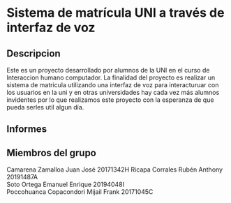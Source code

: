 # Sistema de matrícula UNI a través de interfaz de voz

## Descripcion

Este es un proyecto desarrollado por alumnos de la UNI en el curso de Interaccion humano computador.
La finalidad del proyecto es realizar un sistema de matricula utilizando una interfaz de voz para interacturuar con los usuarios
en la uni y en otras universidades hay cada vez más alumnos invidentes por lo que realizamos este proyecto con la esperanza de que
pueda serles util algun día.

## Informes

## Miembros del grupo

Camarena Zamalloa Juan José			20171342H 
Ricapa Corrales Rubén Anthony 		20191487A 	
Soto Ortega Emanuel Enrique             	20194048I 	
Poccohuanca Copacondori Mijail Frank	20171045C
